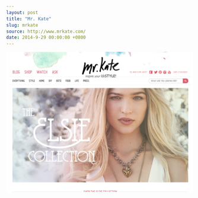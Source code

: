 ```yaml
---
layout: post 
title: "Mr. Kate"
slug: mrkate
source: http://www.mrkate.com/
date: 2014-9-29 00:00:00 +0800
---
```


<img src="/screenshots/mrkate.jpg">
